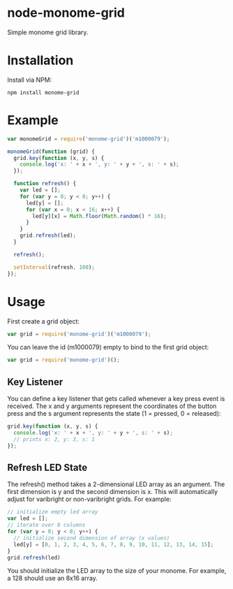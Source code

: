 # node-monome-grid

Simple monome grid library.

# Installation

Install via NPM:

```
npm install monome-grid
```

# Example

```javascript
var monomeGrid = require('monome-grid')('m1000079');

monomeGrid(function (grid) {
  grid.key(function (x, y, s) {
    console.log('x: ' + x + ', y: ' + y + ', s: ' + s);
  });

  function refresh() {
    var led = [];
    for (var y = 0; y < 8; y++) {
      led[y] = [];
      for (var x = 0; x < 16; x++) {
        led[y][x] = Math.floor(Math.random() * 16);
      }
    }
    grid.refresh(led);
  }

  refresh();

  setInterval(refresh, 100);
});

```

# Usage

First create a grid object:

```javascript
var grid = require('monome-grid')('m1000079');
```

You can leave the id (m1000079) empty to bind to the first grid object:

```javascript
var grid = require('monome-grid')();
```

## Key Listener

You can define a key listener that gets called whenever a key press event is received.  The x and y arguments represent the coordinates of the button press and the s argument represents the state (1 = pressed, 0 = released):

```javascript
grid.key(function (x, y, s) {
  console.log('x: ' + x + ', y: ' + y + ', s: ' + s);
  // prints x: 2, y: 3, s: 1
});
```

## Refresh LED State

The refresh() method takes a 2-dimensional LED array as an argument.  The first dimension is y and the second dimension is x.  This will automatically adjust for varibright or non-varibright grids.  For example:

```javascript
// initialize empty led array
var led = [];
// iterate over 8 columns
for (var y = 0; y < 8; y++) {
  // initialize second dimension of array (x values)
  led[y] = [0, 1, 2, 3, 4, 5, 6, 7, 8, 9, 10, 11, 12, 13, 14, 15];
}
grid.refresh(led)
```

You should initialize the LED array to the size of your monome.  For example, a 128 should use an 8x16 array.
